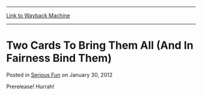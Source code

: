 
---
[Link to Wayback Machine](https://web.archive.org/web/20150910070540/http://magic.wizards.com/en/articles/archive/serious-fun/two-cards-bring-them-all-and-fairness-bind-them-2012-01-30)

[_metadata_:description]:- "Prerelease! Hurrah!Launch Party! Woo!Awesome things have happened, are happening, and will happen soon. You should go. I did, I will, and I promise it's super sweet.Dark Ascension is about to be released everywhere, dropping a rallying cry for wannabe slayers and all-too-monstrous monsters to battle. Getting mauled at the Prerelease—which happens at every Prerelease for me—was a total blast. I'm sure you have your own stories to share too."
[_metadata_:generator]:- "Drupal 7 (http://drupal.org)"
[_metadata_:node]:- "193896"
[_metadata_:publish_date]:- "2012-01-30"
[_metadata_:source]:- "div-main-content"
[_metadata_:title]:- "Two Cards To Bring Them All (And In Fairness Bind Them)"
[_metadata_:wayback_capture_timestamp]:- "2015-09-10 07:05:40"
[_metadata_:wayback_raw_url]:- "https://web.archive.org/web/20150910070540id_/http://magic.wizards.com/en/articles/archive/serious-fun/two-cards-bring-them-all-and-fairness-bind-them-2012-01-30"
[_metadata_:wayback_url]:- "http://magic.wizards.com/en/articles/archive/serious-fun/two-cards-bring-them-all-and-fairness-bind-them-2012-01-30"
---


Two Cards To Bring Them All (And In Fairness Bind Them)
=======================================================



 Posted in [Serious Fun](/en/articles/columns/serious-fun-archive)
 on January 30, 2012 









Prerelease! Hurrah!

  
 




